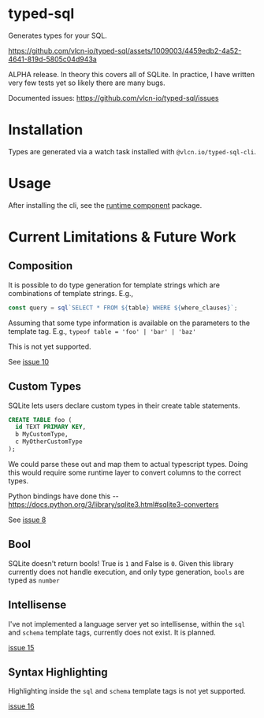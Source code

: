 # typed-sql

Generates types for your SQL.

https://github.com/vlcn-io/typed-sql/assets/1009003/4459edb2-4a52-4641-819d-5805c04d943a

ALPHA release. In theory this covers all of SQLite. In practice, I have written very few tests yet so likely there are many bugs.

Documented issues: https://github.com/vlcn-io/typed-sql/issues

# Installation

Types are generated via a watch task installed with `@vlcn.io/typed-sql-cli`.

# Usage

After installing the cli, see the [runtime component](./packages/typed-sql/README.md) package.

# Current Limitations & Future Work

## Composition

It is possible to do type generation for template strings which are combinations of template strings. E.g.,

```ts
const query = sql`SELECT * FROM ${table} WHERE ${where_clauses}`;
```

Assuming that some type information is available on the parameters to the template tag. E.g., `typeof table = 'foo' | 'bar' | 'baz'`

This is not yet supported.

See [issue 10](https://github.com/vlcn-io/typed-sql/issues/10)

## Custom Types

SQLite lets users declare custom types in their create table statements.

```sql
CREATE TABLE foo (
  id TEXT PRIMARY KEY,
  b MyCustomType,
  c MyOtherCustomType
);
```

We could parse these out and map them to actual typescript types. Doing this would require some runtime layer to convert columns to the correct types.

Python bindings have done this -- https://docs.python.org/3/library/sqlite3.html#sqlite3-converters

See [issue 8](https://github.com/vlcn-io/typed-sql/issues/8)

## Bool

SQLite doesn't return bools! True is `1` and False is `0`. Given this library currently does not handle execution, and only type generation, `bools` are typed as `number`

## Intellisense

I've not implemented a language server yet so intellisense, within the `sql` and `schema` template tags, currently does not exist. It is planned.

[issue 15](https://github.com/vlcn-io/typed-sql/issues/15)

## Syntax Highlighting

Highlighting inside the `sql` and `schema` template tags is not yet supported.

[issue 16](https://code.visualstudio.com/api/language-extensions/semantic-highlight-guide)
